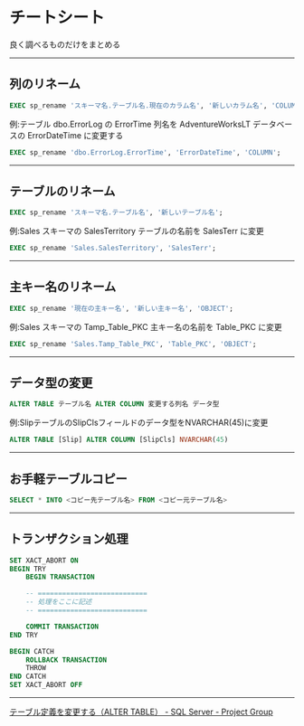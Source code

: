 # チートシート

良く調べるものだけをまとめる

---

## 列のリネーム

``` sql
EXEC sp_rename 'スキーマ名.テーブル名.現在のカラム名', '新しいカラム名', 'COLUMN';
```

例:テーブル dbo.ErrorLog の ErrorTime 列名を AdventureWorksLT データベースの ErrorDateTime に変更する

``` sql
EXEC sp_rename 'dbo.ErrorLog.ErrorTime', 'ErrorDateTime', 'COLUMN';
```

---

## テーブルのリネーム

``` sql
EXEC sp_rename 'スキーマ名.テーブル名', '新しいテーブル名';
```

例:Sales スキーマの SalesTerritory テーブルの名前を SalesTerr に変更

``` sql
EXEC sp_rename 'Sales.SalesTerritory', 'SalesTerr';
```

---

## 主キー名のリネーム

``` sql
EXEC sp_rename '現在の主キー名', '新しい主キー名', 'OBJECT';
```

例:Sales スキーマの Tamp_Table_PKC 主キー名の名前を Table_PKC に変更  

``` sql
EXEC sp_rename 'Sales.Tamp_Table_PKC', 'Table_PKC', 'OBJECT';
```

---

## データ型の変更

``` sql
ALTER TABLE テーブル名 ALTER COLUMN 変更する列名 データ型
```

例:SlipテーブルのSlipClsフィールドのデータ型をNVARCHAR(45)に変更

``` sql
ALTER TABLE [Slip] ALTER COLUMN [SlipCls] NVARCHAR(45)
```

---

## お手軽テーブルコピー

``` sql
SELECT * INTO <コピー先テーブル名> FROM <コピー元テーブル名>
```

---

## トランザクション処理

``` sql
SET XACT_ABORT ON
BEGIN TRY
    BEGIN TRANSACTION

    -- ===========================
    -- 処理をここに記述
    -- ===========================

    COMMIT TRANSACTION
END TRY

BEGIN CATCH
    ROLLBACK TRANSACTION
    THROW
END CATCH
SET XACT_ABORT OFF
```

---

[テーブル定義を変更する（ALTER TABLE） - SQL Server - Project Group](https://www.projectgroup.info/tips/SQLServer/SQL/SQL000005.html)  
